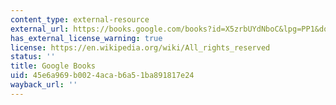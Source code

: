 ```yaml
---
content_type: external-resource
external_url: https://books.google.com/books?id=X5zrbUYdNboC&lpg=PP1&dq=Storming%20the%20Gates%20of%20Paradise&pg=PP1#v=onepage&q&f=false
has_external_license_warning: true
license: https://en.wikipedia.org/wiki/All_rights_reserved
status: ''
title: Google Books
uid: 45e6a969-b002-4aca-b6a5-1ba891817e24
wayback_url: ''
---
```


